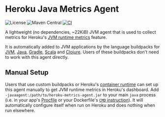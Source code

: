 # Heroku Java Metrics Agent

![License](https://img.shields.io/github/license/heroku/heroku-java-metrics-agent)
![Maven Central](https://img.shields.io/maven-central/v/com.heroku.agent/heroku-java-metrics-agent)
[![CI](https://github.com/heroku/heroku-java-metrics-agent/actions/workflows/ci.yml/badge.svg)](https://github.com/heroku/heroku-java-metrics-agent/actions/workflows/ci.yml)

A lightweight (no dependencies, ~22KiB) JVM agent that is used to collect metrics for Heroku's [JVM runtime metrics](https://devcenter.heroku.com/articles/language-runtime-metrics-jvm) feature.

It is automatically added to JVM applications by the language buildpacks for [JVM](https://github.com/heroku/heroku-buildpack-jvm-common), [Java](https://github.com/heroku/heroku-buildpack-java), [Gradle](https://github.com/heroku/heroku-buildpack-gradle), [Scala](https://github.com/heroku/heroku-buildpack-scala) and [Clojure](https://github.com/heroku/heroku-buildpack-clojure).
Users of these buildpacks don't need to work with this agent directly.

## Manual Setup

Users that use custom buildpacks or Heroku's [container runtime](https://devcenter.heroku.com/articles/container-registry-and-runtime) can set up this agent manually to get JVM runtime metrics in
Heroku's dashboard. Add `-javaagent:/path/to/heroku-metrics-agent.jar` to your main `java` process (i.e. in your app's [Procfile](https://devcenter.heroku.com/articles/procfile) or your Dockerfile's [`CMD` instruction](https://docs.docker.com/engine/reference/builder/#cmd)). It will automatically configure itself when run on Heroku and does nothing when run elsewhere.
